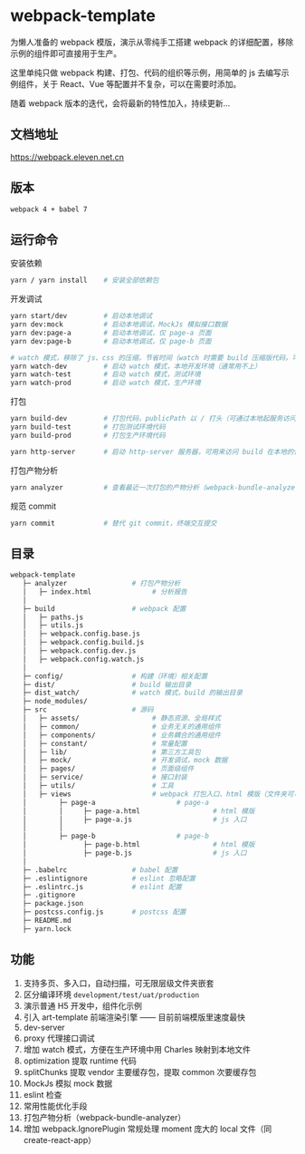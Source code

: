 # webpack-template

为懒人准备的 webpack 模版，演示从零纯手工搭建 webpack 的详细配置，移除示例的组件即可直接用于生产。

这里单纯只做 webpack 构建、打包、代码的组织等示例，用简单的 js 去编写示例组件，关于 React、Vue 等配置并不复杂，可以在需要时添加。

随着 webpack 版本的迭代，会将最新的特性加入，持续更新...

## 文档地址

https://webpack.eleven.net.cn

## 版本

```bash
webpack 4 + babel 7
```

## 运行命令

安装依赖

```bash
yarn / yarn install    # 安装全部依赖包
```

开发调试

```bash
yarn start/dev         # 启动本地调试
yarn dev:mock          # 启动本地调试，MockJs 模拟接口数据
yarn dev:page-a        # 启动本地调试，仅 page-a 页面
yarn dev:page-b        # 启动本地调试，仅 page-b 页面

# watch 模式，移除了 js、css 的压缩，节省时间（watch 时需要 build 压缩版代码，可自行修改）。
yarn watch-dev         # 启动 watch 模式，本地开发环境（通常用不上）
yarn watch-test        # 启动 watch 模式，测试环境
yarn watch-prod        # 启动 watch 模式，生产环境
```

打包

```bash
yarn build-dev         # 打包代码，publicPath 以 / 打头（可通过本地起服务访问 build 后的代码）
yarn build-test        # 打包测试环境代码
yarn build-prod        # 打包生产环境代码

yarn http-server       # 启动 http-server 服务器，可用来访问 build 在本地的代码
```

打包产物分析

```bash
yarn analyzer          # 查看最近一次打包的产物分析（webpack-bundle-analyzer）
```

规范 commit

```bash
yarn commit            # 替代 git commit，终端交互提交
```

## 目录

```bash
webpack-template
   ├─ analyzer                # 打包产物分析
   │   ├─ index.html               # 分析报告
   │
   ├─ build                   # webpack 配置
   │   ├─ paths.js
   │   ├─ utils.js
   │   ├─ webpack.config.base.js
   │   ├─ webpack.config.build.js
   │   ├─ webpack.config.dev.js
   │   ├─ webpack.config.watch.js
   │
   ├─ config/                 # 构建（环境）相关配置
   ├─ dist/                   # build 输出目录
   ├─ dist_watch/             # watch 模式，build 的输出目录
   ├─ node_modules/
   ├─ src                     # 源码
   │   ├─ assets/                  # 静态资源、全局样式
   │   ├─ common/                  # 业务无关的通用组件
   │   ├─ components/              # 业务耦合的通用组件
   │   ├─ constant/                # 常量配置
   │   ├─ lib/                     # 第三方工具包
   │   ├─ mock/                    # 开发调试，mock 数据
   │   ├─ pages/                   # 页面级组件
   │   ├─ service/                 # 接口封装
   │   ├─ utils/                   # 工具
   │   ├─ views                    # webpack 打包入口、html 模版（文件夹可可以无限层级，并且任意命名，同一页面的 html 模版、js 入口需同名）
   │        ├─ page-a                    # page-a
   │        │     ├─ page-a.html                  # html 模版
   │        │     ├─ page-a.js                    # js 入口
   │        │
   │        ├─ page-b                    # page-b
   │              ├─ page-b.html                  # html 模版
   │              ├─ page-b.js                    # js 入口
   │
   ├─ .babelrc                # babel 配置
   ├─ .eslintignore           # eslint 忽略配置
   ├─ .eslintrc.js            # eslint 配置
   ├─ .gitignore
   ├─ package.json
   ├─ postcss.config.js       # postcss 配置
   ├─ README.md
   ├─ yarn.lock
```

## 功能

1. 支持多页、多入口，自动扫描，可无限层级文件夹嵌套
2. 区分编译环境 `development/test/uat/production`
3. 演示普通 H5 开发中，组件化示例
4. 引入 art-template 前端渲染引擎 —— 目前前端模版里速度最快
5. dev-server
6. proxy 代理接口调试
7. 增加 watch 模式，方便在生产环境中用 Charles 映射到本地文件
8. optimization 提取 runtime 代码
9. splitChunks 提取 vendor 主要缓存包，提取 common 次要缓存包
10. MockJs 模拟 mock 数据
11. eslint 检查
12. 常用性能优化手段
13. 打包产物分析（webpack-bundle-analyzer）
14. 增加 webpack.IgnorePlugin 常规处理 moment 庞大的 local 文件（同 create-react-app）
